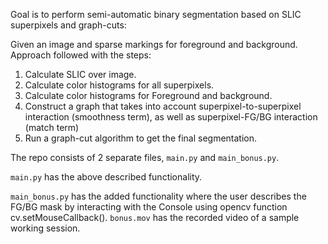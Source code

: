  Goal is to perform semi-automatic binary segmentation based on SLIC superpixels and graph-cuts:
 
 Given an image and sparse markings for foreground and background.
 Approach followed with the steps:
 
 1. Calculate SLIC over image.
 2. Calculate color histograms for all superpixels.
 3. Calculate color histograms for Foreground and background.
 4. Construct a graph that takes into account superpixel-to-superpixel interaction (smoothness term), as well as superpixel-FG/BG interaction (match term)
 5. Run a graph-cut algorithm to get the final segmentation.
 
 The repo consists of 2 separate files, `main.py` and `main_bonus.py`.
 
 `main.py` has the above described functionality.
 
 `main_bonus.py` has the added functionality where the user describes the FG/BG mask by interacting with the Console using opencv function cv.setMouseCallback(). 
 `bonus.mov` has the recorded video of a sample working session.
 
 
